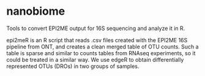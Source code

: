 # nanobiome
Tools to convert EPI2ME output for 16S sequencing and analyze it in R.

epi2meR is an R script that reads .csv files created with the EPI2ME 16S pipeline from ONT, and creates a clean merged table of OTU counts.
Such a table is sparse and similar to counts tables from RNAseq experiments, so it could be treated in a similar way. We use edgeR to obtain differentially represented OTUs (DROs) in two groups of samples.
